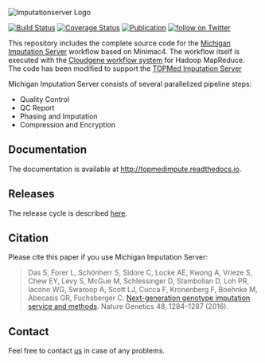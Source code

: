 ![Imputationserver Logo](logo.png)


[![Build Status](https://api.travis-ci.com/statgen/imputationserver.svg?branch=topmed-imputationserver)](https://travis-ci.com/statgen/imputationserver)
[![Coverage Status](https://coveralls.io/repos/github/genepi/imputationserver/badge.svg)](https://coveralls.io/github/genepi/imputationserver?branch=master)
[![Publication](https://img.shields.io/badge/Published-Nature%20Genetics-26af64.svg?colorB=26af64&style=popout)](https://www.nature.com/articles/ng.3656)
 <a href="https://twitter.com/intent/follow?screen_name=umimpute"> <img src="https://img.shields.io/twitter/follow/umimpute.svg?style=social" alt="follow on Twitter"></a>

This repository includes the complete source code for the [Michigan Imputation Server](https://imputationserver.sph.umich.edu) workflow based on Minimac4.
The workflow itself is executed with the [Cloudgene workflow system](https://github.com/genepi/cloudgene) for Hadoop MapReduce. The code has been modified to support the [TOPMed Imputation Server](https://imputation.biodatacatalyst.nhlbi.nih.gov)

Michigan Imputation Server consists of several parallelized pipeline steps:

- Quality Control
- QC Report
- Phasing and Imputation
- Compression and Encryption

## Documentation
The documentation is available at http://topmedimpute.readthedocs.io.

## Releases
The release cycle is described [here](RELEASE.md).

## Citation
Please cite this paper if you use Michigan Imputation Server:

> Das S, Forer L, Schönherr S, Sidore C, Locke AE, Kwong A, Vrieze S, Chew EY, Levy S, McGue M, Schlessinger D, Stambolian D, Loh PR, Iacono WG, Swaroop A, Scott LJ, Cucca F, Kronenberg F, Boehnke M, Abecasis GR, Fuchsberger C. [Next-generation genotype imputation service and methods](https://www.ncbi.nlm.nih.gov/pubmed/27571263). Nature Genetics 48, 1284–1287 (2016).


## Contact

Feel free to contact [us](https://imputation.biodatacatalyst.nhlbi.nih.gov/index.html#!pages/contact) in case of any problems.
